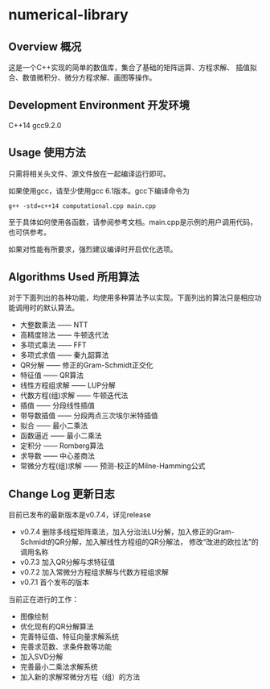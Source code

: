 # numerical-library
## Overview 概况
这是一个C++实现的简单的数值库，集合了基础的矩阵运算、方程求解、 插值拟合、数值微积分、微分方程求解、画图等操作。
## Development Environment 开发环境
C++14 gcc9.2.0
## Usage 使用方法
只需将相关头文件、源文件放在一起编译运行即可。

如果使用gcc，请至少使用gcc 6.1版本。gcc下编译命令为
```
g++ -std=c++14 computational.cpp main.cpp
```
至于具体如何使用各函数，请参阅参考文档。main.cpp是示例的用户调用代码，也可供参考。

如果对性能有所要求，强烈建议编译时开启优化选项。
## Algorithms Used 所用算法
对于下面列出的各种功能，均使用多种算法予以实现。下面列出的算法只是相应功能调用时的默认算法。
* 大整数乘法 —— NTT
* 高精度除法 —— 牛顿迭代法
* 多项式乘法 —— FFT
* 多项式求值 —— 秦九韶算法
* QR分解 —— 修正的Gram-Schmidt正交化
* 特征值 —— QR算法
* 线性方程组求解 —— LUP分解
* 代数方程(组)求解 —— 牛顿迭代法
* 插值 —— 分段线性插值
* 带导数插值 —— 分段两点三次埃尔米特插值
* 拟合 —— 最小二乘法
* 函数逼近 —— 最小二乘法
* 定积分 —— Romberg算法
* 求导数 —— 中心差商法
* 常微分方程(组)求解 —— 预测-校正的Milne-Hamming公式
## Change Log 更新日志
目前已发布的最新版本是v0.7.4，详见release
* v0.7.4 删除多线程矩阵乘法，加入分治法LU分解，加入修正的Gram-Schmidt的QR分解，加入解线性方程组的QR分解法，
修改“改进的欧拉法”的调用名称
* v0.7.3 加入QR分解与求特征值
* v0.7.2 加入常微分方程组求解与代数方程组求解
* v0.7.1 首个发布的版本

当前正在进行的工作：
* 图像绘制
* 优化现有的QR分解算法
* 完善特征值、特征向量求解系统
* 完善求范数、求条件数等功能
* 加入SVD分解
* 完善最小二乘法求解系统
* 加入新的求解常微分方程（组）的方法
